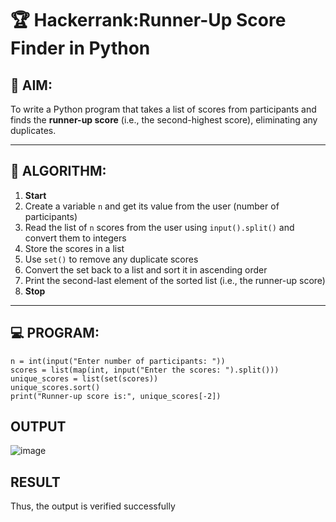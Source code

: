 # 🏆 Hackerrank:Runner-Up Score Finder in Python

## 🎯 AIM:
To write a Python program that takes a list of scores from participants and finds the **runner-up score** (i.e., the second-highest score), eliminating any duplicates.

---

## 🧠 ALGORITHM:

1. **Start**
2. Create a variable `n` and get its value from the user (number of participants)
3. Read the list of `n` scores from the user using `input().split()` and convert them to integers
4. Store the scores in a list
5. Use `set()` to remove any duplicate scores
6. Convert the set back to a list and sort it in ascending order
7. Print the second-last element of the sorted list (i.e., the runner-up score)
8. **Stop**

---

## 💻 PROGRAM:
```
n = int(input("Enter number of participants: ")) 
scores = list(map(int, input("Enter the scores: ").split())) 
unique_scores = list(set(scores)) 
unique_scores.sort()  
print("Runner-up score is:", unique_scores[-2])
```
## OUTPUT
![image](https://github.com/user-attachments/assets/0fbd6b00-84d7-4db7-94dc-201cb67ccda3)


## RESULT

Thus, the output is verified successfully

